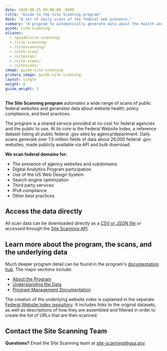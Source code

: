 ```yaml
---
date: 2020-06-25 09:00:00 -0500
title: "Guide to the Site Scanning program"
deck: "A set of daily scans of the federal web presence."
summary: "A program to automatically generate data about the health and best practices of federal websites."
guide: site-scanning
aliases:
  - /guide/site-scanning/
  - /site-scanning/
  - /sitescanning/
  - /site-scan/
  - /sitescan/
  - /site-scans/
  - /sitescans/
image: guide-site-scanning
primary_image: guide-site-scanning
layout: single
weight: 8
guide_weight: 3
---
```


**The Site Scanning program** automates a wide range of scans of public federal websites and generates data about website health, policy compliance, and best practices.

The program is a shared service provided at no cost for federal agencies and the public to use. At its core is the Federal Website Index, a reference dataset listing all public federal .gov sites by agency/department. Daily scans generate over 1.5 million fields of data about 26,000 federal .gov websites, made publicly available via API and bulk download.

**We scan federal domains for:**

- The presence of agency websites and subdomains
- Digital Analytics Program participation
- Use of the US Web Design System
- Search engine optimization
- Third party services
- IPv6 compliance
- Other best practices

## Access the data directly

All scan data can be downloaded directly as a [CSV or JSON file](data/) or accessed through the [Site Scanning API](https://open.gsa.gov/api/site-scanning-api/).

## Learn more about the program, the scans, and the underlying data

Much deeper program detail can be found in the program's [documentation hub](https://github.com/gsa/site-scanning-documentation). The major sections include:

- [About the Program](https://github.com/gsa/site-scanning-documentation#about)
- [Understanding the Data](https://github.com/gsa/site-scanning-documentation#understanding-the-data)
- [Program Management Documentation](https://github.com/gsa/site-scanning-documentation#program-management)

The creation of the underlying website index is explained in the separate [Federal Website Index repository](https://github.com/GSA/federal-website-index). It includes links to the original datasets, as well as descriptions of how they are assembled and filtered in order to create the list of URLs that are then scanned.

## Contact the Site Scanning Team

**Questions?** Email the Site Scanning team at [site-scanning@gsa.gov](mailto:site-scanning@gsa.gov).
